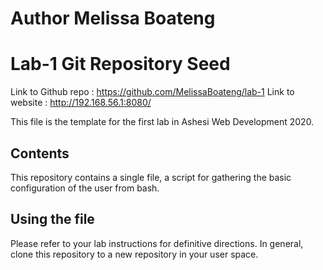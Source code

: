 # Author Melissa Boateng
# Lab-1 Git Repository Seed
Link to Github repo : https://github.com/MelissaBoateng/lab-1
Link to website : http://192.168.56.1:8080/ 


This file is the template for the first lab in Ashesi Web Development 2020.

## Contents

This repository contains a single file, a script for gathering the basic configuration of the user from bash.

## Using the file

Please refer to your lab instructions for definitive directions. In general, clone this repository to a new repository in your user space.
